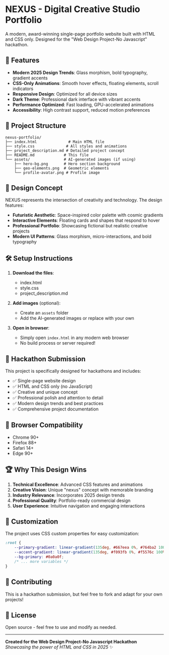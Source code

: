 # NEXUS - Digital Creative Studio Portfolio

A modern, award-winning single-page portfolio website built with HTML and CSS only. Designed for the "Web Design Project-No Javascript" hackathon.

## 🚀 Features

- **Modern 2025 Design Trends**: Glass morphism, bold typography, gradient accents
- **CSS-Only Animations**: Smooth hover effects, floating elements, scroll indicators  
- **Responsive Design**: Optimized for all device sizes
- **Dark Theme**: Professional dark interface with vibrant accents
- **Performance Optimized**: Fast loading, GPU-accelerated animations
- **Accessibility**: High contrast support, reduced motion preferences

## 📁 Project Structure

```
nexus-portfolio/
├── index.html              # Main HTML file
├── style.css              # All styles and animations
├── project_description.md # Detailed project concept
├── README.md             # This file
└── assets/               # AI-generated images (if using)
    ├── hero-bg.png       # Hero section background
    ├── geo-elements.png  # Geometric elements
    └── profile-avatar.png # Profile image
```

## 🎨 Design Concept

NEXUS represents the intersection of creativity and technology. The design features:

- **Futuristic Aesthetic**: Space-inspired color palette with cosmic gradients
- **Interactive Elements**: Floating cards and shapes that respond to hover
- **Professional Portfolio**: Showcasing fictional but realistic creative projects
- **Modern UI Patterns**: Glass morphism, micro-interactions, and bold typography

## 🛠️ Setup Instructions

1. **Download the files**:
   - index.html
   - style.css
   - project_description.md

2. **Add images** (optional):
   - Create an `assets` folder
   - Add the AI-generated images or replace with your own

3. **Open in browser**:
   - Simply open `index.html` in any modern web browser
   - No build process or server required!

## 🎯 Hackathon Submission

This project is specifically designed for hackathons and includes:

- ✅ Single-page website design
- ✅ HTML and CSS only (no JavaScript)
- ✅ Creative and unique concept
- ✅ Professional polish and attention to detail
- ✅ Modern design trends and best practices
- ✅ Comprehensive project documentation

## 📱 Browser Compatibility

- Chrome 90+
- Firefox 88+
- Safari 14+
- Edge 90+

## 🏆 Why This Design Wins

1. **Technical Excellence**: Advanced CSS features and animations
2. **Creative Vision**: Unique "nexus" concept with memorable branding
3. **Industry Relevance**: Incorporates 2025 design trends
4. **Professional Quality**: Portfolio-ready commercial design
5. **User Experience**: Intuitive navigation and engaging interactions

## 📝 Customization

The project uses CSS custom properties for easy customization:

```css
:root {
    --primary-gradient: linear-gradient(135deg, #667eea 0%, #764ba2 100%);
    --accent-gradient: linear-gradient(135deg, #f093fb 0%, #f5576c 100%);
    --bg-primary: #0a0a0f;
    /* ... more variables */
}
```

## 🤝 Contributing

This is a hackathon submission, but feel free to fork and adapt for your own projects!

## 📄 License

Open source - feel free to use and modify as needed.

---

**Created for the Web Design Project-No Javascript Hackathon**  
*Showcasing the power of HTML and CSS in 2025* ✨